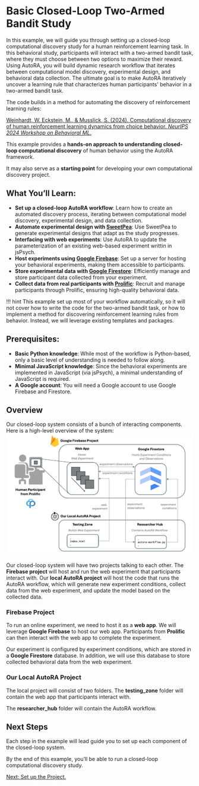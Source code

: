 # Basic Closed-Loop Two-Armed Bandit Study 

In this example, we will guide you through setting up a closed-loop computational discovery study for a human reinforcement learning task. In this behavioral study, participants will interact with a two-armed bandit task, where they must choose between two options to maximize their reward. Using AutoRA, you will build dynamic research workflow that iterates between computational model discovery, experimental design, and behavioral data collection. The ultimate goal is to make AutoRA iteratively uncover a learning rule that characterizes human participants' behavior in a two-armed bandit task.

The code builds in a method for automating the discovery of reinforcement learning rules:

[Weinhardt, W. Eckstein, M., & Musslick, S. (2024). Computational discovery of human reinforcement learning dynamics from choice behavior. *NeurIPS 2024 Workshop on Behavioral ML*.](https://openreview.net/forum?id=x2WDZrpgmB)

This example provides a **hands-on approach to understanding closed-loop computational discovery** of human behavior using the AutoRA framework. 

It may also serve as a **starting point** for developing your own computational discovery project.


## What You’ll Learn:
- **Set up a closed-loop AutoRA workflow**: Learn how to create an automated discovery process, iterating between computational model discovery, experimental design, and data collection.
- **Automate experimental design with [SweetPea](https://sites.google.com/view/sweetpea-ai)**: Use SweetPea to generate experimental designs that adapt as the study progresses.
- **Interfacing with web experiments**: Use AutoRA to update the parameterization of an existing web-based experiment writtin in jsPsych.
- **Host experiments using [Google Firebase](https://firebase.google.com/)**: Set up a server for hosting your behavioral experiments, making them accessible to participants.
- **Store experimental data with [Google Firestore](https://firebase.google.com/)**: Efficiently manage and store participant data collected from your experiment.
- **Collect data from real participants with [Prolific](https://www.prolific.com/)**: Recruit and manage participants through Prolific, ensuring high-quality behavioral data.

!!! hint
    This example set up most of your workflow automatically, so it will not cover how to write the code for the two-armed bandit task, or how to implement
    a method for discovering reinforcement learning rules from behavior. Instead, we will leverage existing templates and packages. 

## Prerequisites:
- **Basic Python knowledge**: While most of the workflow is Python-based, only a basic level of understanding is needed to follow along.
- **Minimal JavaScript knowledge**: Since the behavioral experiments are implemented in JavaScript (via jsPsych), a minimal understanding of JavaScript is required.
- **A Google account**: You will need a Google account to use Google Firebase and Firestore.

## Overview

Our closed-loop system consists of a bunch of interacting components. Here is a high-level overview of the system:
![System Overview](../img/system_overview.png)

Our closed-loop system will have two projects talking to each other. The **Firebase project** will host and run the web experiment that participants interact with. Our **local AutoRA project** will host the code that runs the AutoRA workflow, which will generate new experiment conditions, collect data from the web experiment, and update the model based on the collected data. 

### Firebase Project
To run an online experiment, we need to host it as a **web app**. We will leverage **Google Firebase** to host our web app. Participants from **Prolific** can then interact with the web app to complete the experiment.  

Our experiment is configured by experiment conditions, which are stored in a **Google Firestore** database. In addition, we will use this database to store collected behavioral data from the web experiment. 

### Our Local AutoRA Project

The local project will consist of two folders. The **testing_zone** folder will contain the web app that participants interact with. 

The **researcher_hub** folder will contain the AutoRA workflow. 

## Next Steps 

Each step in the example will lead guide you to set up each component of the closed-loop system. 

By the end of this example, you’ll be able to run a closed-loop computational discovery study.

[Next: Set up the Project.](setup.md)
